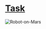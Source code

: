 # [Task](https://vk.com/doc4916597_480576829?hash=fbP9fVjKYzzCrGPuPlklWeQgsDOeVZgZPtc9cNms1kc&dl=VScN8dsMvxdQaAhz7uUWh5YCce7e6q50VI6abEzXnWc)
![Robot-on-Mars](https://user-images.githubusercontent.com/96617834/179719636-8d0baa51-9e3f-4dc8-beb4-5689cdefe345.jpg)


